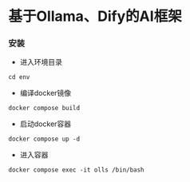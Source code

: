 # 基于Ollama、Dify的AI框架

### 安装
- 进入环境目录
```
cd env
```

- 编译docker镜像
```
docker compose build
```
- 启动docker容器
```
docker compose up -d
```
- 进入容器
```
docker compose exec -it olls /bin/bash
```
